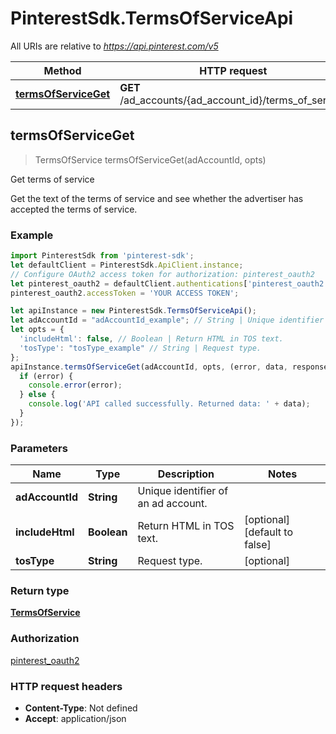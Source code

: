 # PinterestSdk.TermsOfServiceApi

All URIs are relative to *https://api.pinterest.com/v5*

Method | HTTP request | Description
------------- | ------------- | -------------
[**termsOfServiceGet**](TermsOfServiceApi.md#termsOfServiceGet) | **GET** /ad_accounts/{ad_account_id}/terms_of_service | Get terms of service



## termsOfServiceGet

> TermsOfService termsOfServiceGet(adAccountId, opts)

Get terms of service

Get the text of the terms of service and see whether the advertiser has accepted the terms of service.

### Example

```javascript
import PinterestSdk from 'pinterest-sdk';
let defaultClient = PinterestSdk.ApiClient.instance;
// Configure OAuth2 access token for authorization: pinterest_oauth2
let pinterest_oauth2 = defaultClient.authentications['pinterest_oauth2'];
pinterest_oauth2.accessToken = 'YOUR ACCESS TOKEN';

let apiInstance = new PinterestSdk.TermsOfServiceApi();
let adAccountId = "adAccountId_example"; // String | Unique identifier of an ad account.
let opts = {
  'includeHtml': false, // Boolean | Return HTML in TOS text.
  'tosType': "tosType_example" // String | Request type.
};
apiInstance.termsOfServiceGet(adAccountId, opts, (error, data, response) => {
  if (error) {
    console.error(error);
  } else {
    console.log('API called successfully. Returned data: ' + data);
  }
});
```

### Parameters


Name | Type | Description  | Notes
------------- | ------------- | ------------- | -------------
 **adAccountId** | **String**| Unique identifier of an ad account. | 
 **includeHtml** | **Boolean**| Return HTML in TOS text. | [optional] [default to false]
 **tosType** | **String**| Request type. | [optional] 

### Return type

[**TermsOfService**](TermsOfService.md)

### Authorization

[pinterest_oauth2](../README.md#pinterest_oauth2)

### HTTP request headers

- **Content-Type**: Not defined
- **Accept**: application/json

